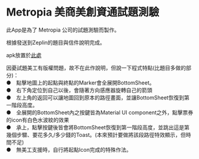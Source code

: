 # Metropia 美商美創資通試題測驗

此App是為了 Metropia 公司的試題測驗而製作。

根據發送到Zeplin的題目與信件說明完成。

apk放置於<a href="https://github.com/HsiangxMinxHsieh/MapMetropia/blob/master/gitReadMeData/apk/MapMetropiaByTimmy.apk">此處</a>

因憂試題美工有版權問題，故不在此作說明，但說一下程式特點(比題目多做的部分)：</br>
●　點擊地圖上的起點與終點的Marker會全展開BottomSheet。</br>
●　右下角定位到自己以後，會隨著方向感應器旋轉自己的箭頭</br>
●　左上角的返回可以讓地圖回到原本的路徑畫面，並讓BottomSheet恢復到第一階段高度。</br>
●　全展開的BottomSheet內之按鍵皆為Material UI component之外，點擊票券的icon有白色水波紋的效果</br>
●　承上，點擊按鍵後皆會將BottomSheet恢復到第一階段高度，並跳出這是第幾個步驟、要花多久/多少錢的Toast。(本來預計要做將該段路徑特效顯示，但時間不足)</br>
●　無美工支援時，自行將起點Icon完成的特殊作法。



